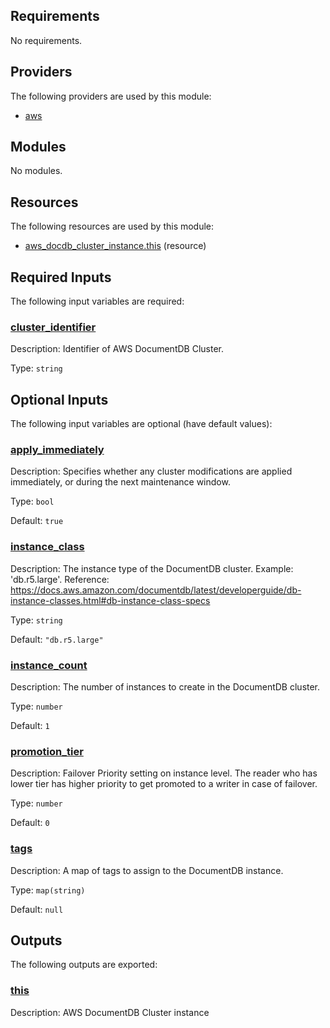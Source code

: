 <!-- BEGIN_TF_DOCS -->
## Requirements

No requirements.

## Providers

The following providers are used by this module:

- <a name="provider_aws"></a> [aws](#provider\_aws)

## Modules

No modules.

## Resources

The following resources are used by this module:

- [aws_docdb_cluster_instance.this](https://registry.terraform.io/providers/hashicorp/aws/latest/docs/resources/docdb_cluster_instance) (resource)

## Required Inputs

The following input variables are required:

### <a name="input_cluster_identifier"></a> [cluster\_identifier](#input\_cluster\_identifier)

Description: Identifier of AWS DocumentDB Cluster.

Type: `string`

## Optional Inputs

The following input variables are optional (have default values):

### <a name="input_apply_immediately"></a> [apply\_immediately](#input\_apply\_immediately)

Description: Specifies whether any cluster modifications are applied immediately, or during the next maintenance window.

Type: `bool`

Default: `true`

### <a name="input_instance_class"></a> [instance\_class](#input\_instance\_class)

Description: The instance type of the DocumentDB cluster. Example: 'db.r5.large'. Reference: https://docs.aws.amazon.com/documentdb/latest/developerguide/db-instance-classes.html#db-instance-class-specs

Type: `string`

Default: `"db.r5.large"`

### <a name="input_instance_count"></a> [instance\_count](#input\_instance\_count)

Description: The number of instances to create in the DocumentDB cluster.

Type: `number`

Default: `1`

### <a name="input_promotion_tier"></a> [promotion\_tier](#input\_promotion\_tier)

Description: Failover Priority setting on instance level. The reader who has lower tier has higher priority to get promoted to a writer in case of failover.

Type: `number`

Default: `0`

### <a name="input_tags"></a> [tags](#input\_tags)

Description: A map of tags to assign to the DocumentDB instance.

Type: `map(string)`

Default: `null`

## Outputs

The following outputs are exported:

### <a name="output_this"></a> [this](#output\_this)

Description: AWS DocumentDB Cluster instance
<!-- END_TF_DOCS -->